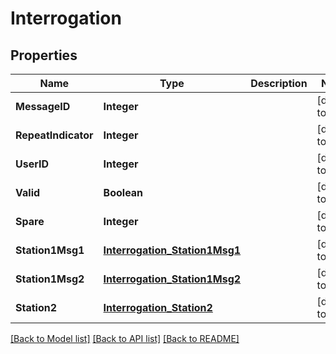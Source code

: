 # Interrogation
## Properties

| Name | Type | Description | Notes |
|------------ | ------------- | ------------- | -------------|
| **MessageID** | **Integer** |  | [default to null] |
| **RepeatIndicator** | **Integer** |  | [default to null] |
| **UserID** | **Integer** |  | [default to null] |
| **Valid** | **Boolean** |  | [default to null] |
| **Spare** | **Integer** |  | [default to null] |
| **Station1Msg1** | [**Interrogation_Station1Msg1**](Interrogation_Station1Msg1.md) |  | [default to null] |
| **Station1Msg2** | [**Interrogation_Station1Msg2**](Interrogation_Station1Msg2.md) |  | [default to null] |
| **Station2** | [**Interrogation_Station2**](Interrogation_Station2.md) |  | [default to null] |

[[Back to Model list]](../README.md#documentation-for-models) [[Back to API list]](../README.md#documentation-for-api-endpoints) [[Back to README]](../README.md)

